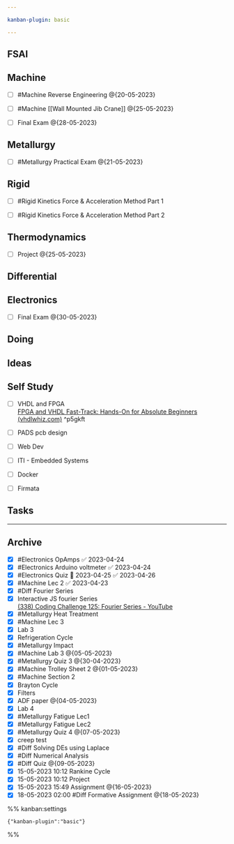 ```yaml
---

kanban-plugin: basic

---
```


## FSAI



## Machine

- [ ] #Machine Reverse Engineering @{20-05-2023}
- [ ] #Machine [[Wall Mounted Jib Crane]] @{25-05-2023}
- [ ] Final Exam @{28-05-2023}


## Metallurgy

- [ ] #Metallurgy Practical Exam @{21-05-2023}


## Rigid

- [ ] #Rigid Kinetics Force & Acceleration Method Part 1
- [ ] #Rigid Kinetics Force & Acceleration Method Part 2


## Thermodynamics

- [ ] Project @{25-05-2023}


## Differential



## Electronics

- [ ] Final Exam @{30-05-2023}


## Doing



## Ideas



## Self Study

- [ ] VHDL and FPGA<br>[FPGA and VHDL Fast-Track: Hands-On for Absolute Beginners (vhdlwhiz.com)](https://academy.vhdlwhiz.com/fast-track#:~:text=Get%20started%20learning%20today%21%20Get%20access%20to%2035,Kick-start%20your%20learning%20with%20the%20supplied%20project%20files) ^p5gkft
- [ ] PADS pcb design
- [ ] Web Dev
- [ ] ITI - Embedded Systems
- [ ] Docker
- [ ] Firmata


## Tasks



***

## Archive

- [x] #Electronics OpAmps ✅ 2023-04-24
- [x] #Electronics Arduino voltmeter ✅ 2023-04-24
- [x] #Electronics Quiz 📅 2023-04-25 ✅ 2023-04-26
- [x] #Machine Lec 2 ✅ 2023-04-23
- [x] #Diff Fourier Series
- [x] Interactive JS fourier Series<br>[(338) Coding Challenge 125: Fourier Series - YouTube](https://www.youtube.com/watch?v=Mm2eYfj0SgA)
- [x] #Metallurgy Heat Treatment
- [x] #Machine Lec 3
- [x] Lab 3
- [x] Refrigeration Cycle
- [x] #Metallurgy  Impact
- [x] #Machine Lab 3 @{05-05-2023}
- [x] #Metallurgy Quiz 3 @{30-04-2023}
- [x] #Machine Trolley Sheet 2 @{01-05-2023}
- [x] #Machine Section 2
- [x] Brayton Cycle
- [x] Filters
- [x] ADF paper @{04-05-2023}
- [x] Lab 4
- [x] #Metallurgy Fatigue Lec1
- [x] #Metallurgy Fatigue Lec2
- [x] #Metallurgy Quiz 4 @{07-05-2023}
- [x] creep test
- [x] #Diff Solving DEs using Laplace
- [x] #Diff Numerical Analysis
- [x] #Diff Quiz @{09-05-2023}
- [x] 15-05-2023 10:12 Rankine Cycle
- [x] 15-05-2023 10:12 Project
- [x] 15-05-2023 15:49 Assignment @{16-05-2023}
- [x] 18-05-2023 02:00 #Diff Formative Assignment @{18-05-2023}

%% kanban:settings
```
{"kanban-plugin":"basic"}
```
%%